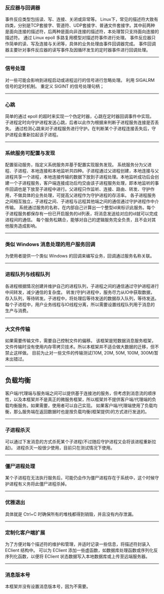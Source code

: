 
### 反应器与回调器

事件反应类型包括读、写、连接、关闭或异常等。
Linux下，常见的描述符大致有四类，分别是TCP套接字、管道符、UDP套接字、普通文件套接字。其中前两种是面向连接的描述符，后两种是面向非连接的描述符，本处理暂只支持面向连接的描述符。
通过 Linux epoll 多路复用模型对描述符事件进行处理。
事件反应器只作简单的读、写及连接与关闭等，具体的业务处理由事件回调器完成。
事件回调器主要针对事件反应器的读写事件及因循环发生的定时器事件进行回调处理。

----
### 信号处理

对一些可能会影响到进程启动或进程运行的信号进行忽略处理。
利用 SIGALRM 信号的定时机制。
重定义 SIGINT 的信号处理句柄；

----
### 心跳

简单的通过 epoll 的超时来实现一个伪定时器，心跳在定时器回调事件中实现。
子进程定时向守护进程发送心跳，后者以此作为根据来判断子进程服务连接是否丢失。
通过检测心跳来对子进程服务进行守护。在判断某个子进程连接丢失后，守护进程会重新拉起该子进程。

----
### 系统服务可配置与发现

配置驱动服务，指定义系统服务并基于配置实现服务发现。
系统服务分为父进程、子进程、本地连接和本地监听共四种。子进程通过父进程创建，本地连接与父进程共享一个进程，本地连接传输的数据下放到子进程处理。本地监听成功后会创建一个子进程服务，客户端连接成功后均交由该子进程服务处理，即本地监听的事件回调也是下放至子进程中进行。父进程只作监听、连接、路由、转发、守护作用，不做具体的业务处理，可提高父进程作为守护进程的存活率。
各子进程服务之间相互独立，子进程之间、子进程与远程其他端之间的通信通过守护进程作中介传输。
系统通过服务的名称，在内部自己计算出一个整型id来标识此服务。每个子进程服务都保存有一份已开启服务的id列表，将消息发送给对应的id就可以完成进程间的通信。
每个服务松耦合，能够对自己的逻辑服务完全负责，且不会对其他服务造成影响。

----
### 类似 Windows 消息处理的用户服务回调

为使用者提供一个类似 Windows 的回调来编写业务，回调通过服务名称关联。

----
### 进程队列与线程队列

各进程根据情况创建并维护自己的进程队列，子进程之间的通信通过守护进程进行中间转发，减少通信的复杂度。
转发(守护)进程中，服务尽力从IO中获取数据，存入队列，等待转发。子进程中，将处理后等待发送的数据存入队列，等待发送。
每个子进程中，用户业务线程与IO线程分离，所以需要设置线程队列用于消息的生产与消费。

---
### 大文件传输

如果需要传输文件，需要自己控制文件的偏移。
该框架是短数据消息服务框架，文件传输时没有使用内存零拷贝技术。所以本框架并不适合做大数据的迁移，但不禁止这样做。
目前为止对一些文件的传输测试(10M, 20M, 50M, 100M, 300M)暂未出错过。

----
## 负载均衡

客户端/代理端与服务端之间可以提供基于连接池的服务，但考虑到消息流的顺序性，以及本框架并不是真正的微服务框架，所以框架并不提供客户端/代理端的负载均衡服务。如果需要，使用者可以自己实现。
如果客户端/代理端使用了负载均衡，那么服务端在返回数据时也是按负载均衡(框架提供)的方式进行发送的。

----
### 子进程杀灭

可以通过下发消息的方式杀死某个子进程(不过随后守护进程又会将该进程重新拉起)。
进程杀灭一般很少使用，目前只在测试情况下使用。

----
### 僵尸进程处理

某个子进程在无法执行服务后，可能仍会作为僵尸进程存在于系统中，这个时候守护进程有义务将此僵尸进程杀掉。

----
### 优雅退出

具体就是 Ctrl+C 时确保所有的堆栈都得到销毁，并且没有内存泄漏。

----
### 定制化客户端扩展

为了方便对每个描述符的维护和管理，并适时记录一些信息，将描述符封装入 EClient 结构中。
可以为 EClient 添加一些虚函数，如数据库处理函数或序列化反序列化函数，以便将 EClient 状态数据写入本地数据库或上传至远端服务器。

----
### 消息版本号

本框架并没有设置消息版本号，因为不需要。